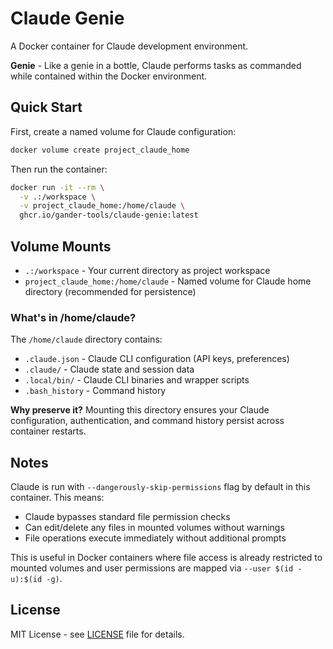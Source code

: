 # Claude Genie

A Docker container for Claude development environment.

**Genie** - Like a genie in a bottle, Claude performs tasks as commanded while contained within the Docker environment.

## Quick Start

First, create a named volume for Claude configuration:

```bash
docker volume create project_claude_home
```

Then run the container:

```bash
docker run -it --rm \
  -v .:/workspace \
  -v project_claude_home:/home/claude \
  ghcr.io/gander-tools/claude-genie:latest
```

## Volume Mounts

- `.:/workspace` - Your current directory as project workspace
- `project_claude_home:/home/claude` - Named volume for Claude home directory (recommended for persistence)

### What's in /home/claude?

The `/home/claude` directory contains:
- `.claude.json` - Claude CLI configuration (API keys, preferences)
- `.claude/` - Claude state and session data
- `.local/bin/` - Claude CLI binaries and wrapper scripts
- `.bash_history` - Command history

**Why preserve it?** Mounting this directory ensures your Claude configuration, authentication, and command history persist across container restarts.

## Notes

Claude is run with `--dangerously-skip-permissions` flag by default in this container. This means:
- Claude bypasses standard file permission checks
- Can edit/delete any files in mounted volumes without warnings
- File operations execute immediately without additional prompts

This is useful in Docker containers where file access is already restricted to mounted volumes and user permissions are mapped via `--user $(id -u):$(id -g)`.

## License

MIT License - see [LICENSE](LICENSE) file for details.
